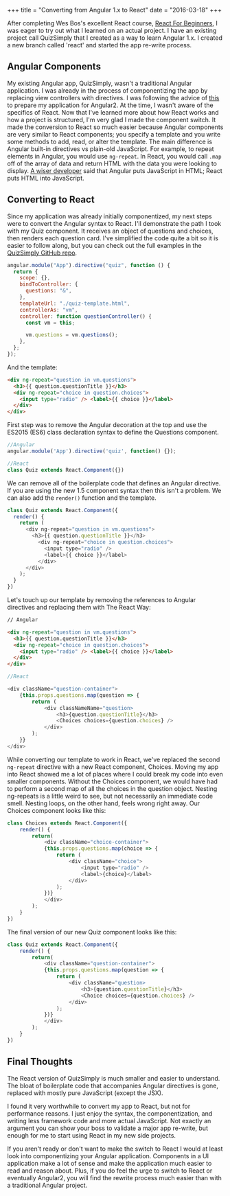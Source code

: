 +++
title = "Converting from Angular 1.x to React"
date = "2016-03-18"
+++

After completing Wes Bos's excellent React course, [React For Beginners](https://reactforbeginners.com),
I was eager to try out what I learned on an actual project. I have an existing project call QuizSimply that I created as a way to learn Angular 1.x. I created a new branch called 'react' and started the app re-write process.

## Angular Components

My existing Angular app, QuizSimply, wasn't a traditional Angular application. I was already in the process of componentizing the app by replacing view controllers with directives. I was following the advice of [this](http://teropa.info/blog/2015/10/18/refactoring-angular-apps-to-components.html) to prepare my application for Angular2. At the time, I wasn't aware of the specifics of React. Now that I've learned more about how React works and how a project is structured, I'm very glad I made the component switch. It made the conversion to React so much easier because Angular components are very similar to React components; you specify a template and you write some methods to add, read, or alter the template. The main difference is Angular built-in directives vs plain-old JavaScript. For example, to repeat elements in Angular, you would use `ng-repeat`. In React, you would call `.map` off of the array of data and return HTML with the data you were looking to display. [A wiser developer](https://medium.freecodecamp.com/angular-2-versus-react-there-will-be-blood-66595faafd51#.d1843wmek) said that Angular puts JavaScript in HTML; React puts HTML into JavaScript.

## Converting to React

Since my application was already initially componentized, my next steps were to convert the Angular syntax to React. I'll demonstrate the path I took with my Quiz component. It receives an object of questions and choices, then renders each question card. I've simplified the code quite a bit so it is easier to follow along, but you can check out the full examples in the [QuizSimply GitHub repo](https://github.com/wsbrunson/Simple-Javascript-Quiz).

```javascript
angular.module("App").directive("quiz", function () {
  return {
    scope: {},
    bindToController: {
      questions: "&",
    },
    templateUrl: "./quiz-template.html",
    controllerAs: "vm",
    controller: function questionController() {
      const vm = this;

      vm.questions = vm.questions();
    },
  };
});
```

And the template:

```html
<div ng-repeat="question in vm.questions">
  <h3>{{ question.questionTitle }}</h3>
  <div ng-repeat="choice in question.choices">
    <input type="radio" /> <label>{{ choice }}</label>
  </div>
</div>
```

First step was to remove the Angular decoration at the top and use the ES2015 (ES6) class declaration syntax to define the Questions component.

```javascript
//Angular
angular.module('App').directive('quiz', function() {});

//React
class Quiz extends React.Component({})
```

We can remove all of the boilerplate code that defines an Angular directive. If you are using the new 1.5 component syntax then this isn't a problem. We can also add the `render()` function and the template.

```javascript
class Quiz extends React.Component({
  render() {
    return (
      <div ng-repeat="question in vm.questions">
        <h3>{{ question.questionTitle }}</h3>
          <div ng-repeat="choice in question.choices">
            <input type="radio" />
            <label>{{ choice }}</label>
          </div>
      </div>
    );
  }
})
```

Let's touch up our template by removing the references to Angular directives and replacing them with The React Way:

```html
// Angular

<div ng-repeat="question in vm.questions">
  <h3>{{ question.questionTitle }}</h3>
  <div ng-repeat="choice in question.choices">
    <input type="radio" /> <label>{{ choice }}</label>
  </div>
</div>
```

```javascript
//React

<div className="question-container">
    {this.props.questions.map(question => {
        return (
            <div classNameName="question>
                <h3>{question.questionTitle}</h3>
                <Choices choices={question.choices} />
            </div>
        );
    }}
</div>
```

While converting our template to work in React, we've replaced the second `ng-repeat` directive with a new React component, Choices. Moving my app into React showed me a lot of places where I could break my code into even smaller components. Without the Choices component, we would have had to perform a second map of all the choices in the question object. Nesting ng-repeats is a little weird to see, but not necessarily an immediate code smell. Nesting loops, on the other hand, feels wrong right away. Our Choices component looks like this:

```javascript
class Choices extends React.Component({
    render() {
        return(
            <div className="choice-container">
            {this.props.questions.map(choice => {
                return (
                    <div className="choice">
                        <input type="radio" />
                        <label>{choice}</label>
                    </div>
                );
            })}
            </div>
        );
    }
})
```

The final version of our new Quiz component looks like this:

```javascript
class Quiz extends React.Component({
    render() {
        return(
            <div className="question-container">
            {this.props.questions.map(question => {
                return (
                    <div className="question>
                        <h3>{question.questionTitle}</h3>
                        <Choice choices={question.choices} />
                    </div>
                );
            })}
            </div>
        );
    }
})
```

## Final Thoughts

The React version of QuizSimply is much smaller and easier to understand. The bloat of boilerplate code that accompanies Angular directives is gone, replaced with mostly pure JavaScript (except the JSX).

I found it very worthwhile to convert my app to React, but not for performance reasons. I just enjoy the syntax, the componentization, and writing less framework code and more actual JavaScript. Not exactly an argument you can show your boss to validate a major app re-write, but enough for me to start using React in my new side projects.

If you aren't ready or don't want to make the switch to React I would at least look into componentizing your Angular application. Components in a UI application make a lot of sense and make the application much easier to read and reason about. Plus, if you do feel the urge to switch to React or eventually Angular2, you will find the rewrite process much easier than with a traditional Angular project.
